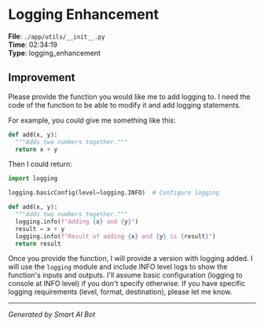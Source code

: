 # Logging Enhancement

**File**: `./app/utils/__init__.py`  
**Time**: 02:34:19  
**Type**: logging_enhancement

## Improvement

Please provide the function you would like me to add logging to.  I need the code of the function to be able to modify it and add logging statements.

For example, you could give me something like this:

```python
def add(x, y):
  """Adds two numbers together."""
  return x + y
```

Then I could return:

```python
import logging

logging.basicConfig(level=logging.INFO)  # Configure logging

def add(x, y):
  """Adds two numbers together."""
  logging.info(f"Adding {x} and {y}")
  result = x + y
  logging.info(f"Result of adding {x} and {y} is {result}")
  return result
```

Once you provide the function, I will provide a version with logging added.  I will use the `logging` module and include INFO level logs to show the function's inputs and outputs. I'll assume basic configuration (logging to console at INFO level) if you don't specify otherwise. If you have specific logging requirements (level, format, destination), please let me know.

---
*Generated by Smart AI Bot*
